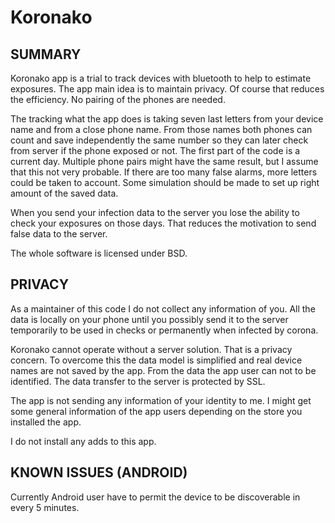 # Koronako

## SUMMARY
Koronako app is a trial to track devices with bluetooth to help to estimate exposures. The app main idea is to maintain privacy. Of course that reduces the efficiency. No pairing of the phones are needed.

The tracking what the app does is taking seven last letters from your device name and from a close phone name. From those names both phones can count and save independently the same number so they can later check from server if the phone exposed or not. The first part of the code is a current day. Multiple phone pairs might have the same result, but I assume that this not very probable. If there are too many false alarms, more letters could be taken to account. Some simulation should be made to set up right amount of the saved data.

When you send your infection data to the server you lose the ability to check your exposures on those days. That reduces the motivation to send false data to the server.

The whole software is licensed under BSD.

## PRIVACY
As a maintainer of this code I do not collect any information of you. All the data is locally on your phone until you possibly send it to the server temporarily to be used in checks or permanently when infected by corona. 

Koronako cannot operate without a server solution. That is a privacy concern. To overcome this the data model is simplified and real device names are not saved by the app. From the data the app user can not to be identified. The data transfer to the server is protected by SSL.

The app is not sending any information of your identity to me. I might get some general information of the app users depending on the store you installed the app.

I do not install any adds to this app.

## KNOWN ISSUES (ANDROID)

Currently Android user have to permit the device to be discoverable in every 5 minutes. 
